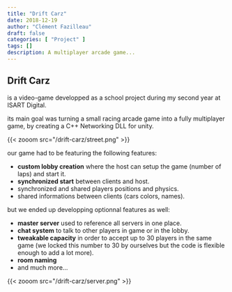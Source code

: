 ```yaml
---
title: "Drift Carz"
date: 2018-12-19
author: "Clément Fazilleau"
draft: false
categories: [ "Project" ]
tags: []
description: A multiplayer arcade game...
---
```


## Drift Carz

is a video-game developped as a school project during my second year at ISART Digital.

its main goal was turning a small racing arcade game into a fully multiplayer game, by creating a C++ Networking DLL for unity.

{{< zooom src="/drift-carz/street.png" >}}

our game had to be featuring the following features:

- __custom lobby creation__ where the host can setup the game (number of laps) and start it.
- __synchronized start__ between clients and host.
- synchronized and shared players positions and physics.
- shared informations between clients (cars colors, names).

but we ended up developping optionnal features as well:

- __master server__ used to reference all servers in one place.
- __chat system__ to talk to other players in game or in the lobby.
- __tweakable capacity__ in order to accept up to 30 players in the same game (we locked this number to 30 by ourselves but the code is flexible enough to add a lot more).
- __room naming__
- and much more...

{{< zooom src="/drift-carz/server.png" >}}
